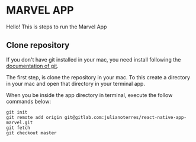 # MARVEL APP

Hello! This is steps to run the Marvel App


## Clone repository

If you don't have git installed in your mac, you need install following the [documentation of git].

[documentation of git]:https://git-scm.com

The first step, is clone the repository in your mac. To this create a directory in your mac and open that directory in your terminal app.

When you be inside the app directory in terminal, execute the follow commands below:


	git init
	git remote add origin git@gitlab.com:julianoterres/react-native-app-marvel.git
	git fetch
	git checkout master